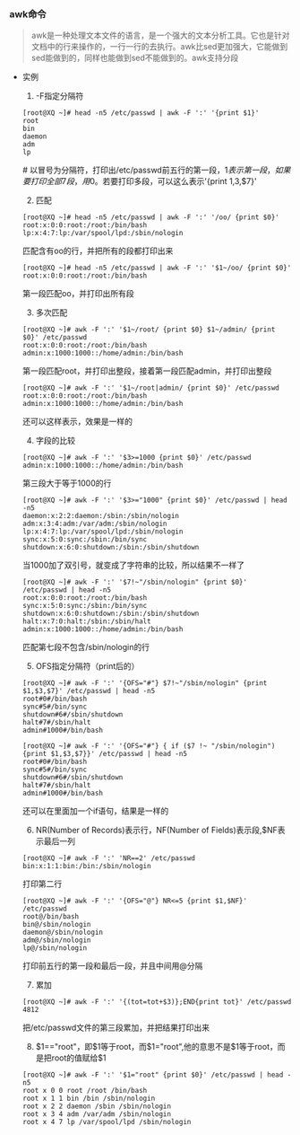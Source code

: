 ### awk命令  
> awk是一种处理文本文件的语言，是一个强大的文本分析工具。它也是针对文档中的行来操作的，一行一行的去执行。awk比sed更加强大，它能做到sed能做到的，同样也能做到sed不能做到的。awk支持分段   

* 实例  

  1. -F指定分隔符  
  ```  
  [root@XQ ~]# head -n5 /etc/passwd | awk -F ':' '{print $1}'
  root
  bin
  daemon
  adm
  lp
  ```  
  \# 以冒号为分隔符，打印出/etc/passwd前五行的第一段，$1表示第一段，如果要打印全部7段，用$0。若要打印多段，可以这么表示'{print $1,$3,$7}'  

  2. 匹配  
  ```
  [root@XQ ~]# head -n5 /etc/passwd | awk -F ':' '/oo/ {print $0}'
  root:x:0:0:root:/root:/bin/bash
  lp:x:4:7:lp:/var/spool/lpd:/sbin/nologin
  ```  
  匹配含有oo的行，并把所有的段都打印出来  

  ```  
  [root@XQ ~]# head -n5 /etc/passwd | awk -F ':' '$1~/oo/ {print $0}'
  root:x:0:0:root:/root:/bin/bash  
  ```  
  第一段匹配oo，并打印出所有段  

  3. 多次匹配  
  ```  
  [root@XQ ~]# awk -F ':' '$1~/root/ {print $0} $1~/admin/ {print $0}' /etc/passwd           
  root:x:0:0:root:/root:/bin/bash
  admin:x:1000:1000::/home/admin:/bin/bash
  ```  
  第一段匹配root，并打印出整段，接着第一段匹配admin，并打印出整段  

  ```  
  [root@XQ ~]# awk -F ':' '$1~/root|admin/ {print $0}' /etc/passwd                                              
  root:x:0:0:root:/root:/bin/bash
  admin:x:1000:1000::/home/admin:/bin/bash
  ```  
  还可以这样表示，效果是一样的  

  4. 字段的比较  
  ```
  [root@XQ ~]# awk -F ':' '$3>=1000 {print $0}' /etc/passwd
  admin:x:1000:1000::/home/admin:/bin/bash
  ```  
  第三段大于等于1000的行  

  ```  
  [root@XQ ~]# awk -F ':' '$3>="1000" {print $0}' /etc/passwd | head -n5
  daemon:x:2:2:daemon:/sbin:/sbin/nologin
  adm:x:3:4:adm:/var/adm:/sbin/nologin
  lp:x:4:7:lp:/var/spool/lpd:/sbin/nologin
  sync:x:5:0:sync:/sbin:/bin/sync
  shutdown:x:6:0:shutdown:/sbin:/sbin/shutdown
  ```  
  当1000加了双引号，就变成了字符串的比较，所以结果不一样了  
  
  ```  
  [root@XQ ~]# awk -F ':' '$7!~"/sbin/nologin" {print $0}' /etc/passwd | head -n5     
  root:x:0:0:root:/root:/bin/bash
  sync:x:5:0:sync:/sbin:/bin/sync
  shutdown:x:6:0:shutdown:/sbin:/sbin/shutdown
  halt:x:7:0:halt:/sbin:/sbin/halt
  admin:x:1000:1000::/home/admin:/bin/bash
  ```  
  匹配第七段不包含/sbin/nologin的行  
  
  5. OFS指定分隔符（print后的）  
  ```  
  [root@XQ ~]# awk -F ':' '{OFS="#"} $7!~"/sbin/nologin" {print $1,$3,$7}' /etc/passwd | head -n5                   
  root#0#/bin/bash
  sync#5#/bin/sync
  shutdown#6#/sbin/shutdown
  halt#7#/sbin/halt
  admin#1000#/bin/bash
  ```
  ```  
  [root@XQ ~]# awk -F ':' '{OFS="#"} { if ($7 !~ "/sbin/nologin") {print $1,$3,$7}}' /etc/passwd | head -n5 
  root#0#/bin/bash
  sync#5#/bin/sync
  shutdown#6#/sbin/shutdown
  halt#7#/sbin/halt
  admin#1000#/bin/bash
  ```  
  还可以在里面加一个if语句，结果是一样的  

  6. NR(Number of Records)表示行，NF(Number of Fields)表示段,$NF表示最后一列  
  ```
  [root@XQ ~]# awk -F ':' 'NR==2' /etc/passwd
  bin:x:1:1:bin:/bin:/sbin/nologin
  ```  
  打印第二行  

  ```
  [root@XQ ~]# awk -F ':' '{OFS="@"} NR<=5 {print $1,$NF}' /etc/passwd
  root@/bin/bash
  bin@/sbin/nologin
  daemon@/sbin/nologin
  adm@/sbin/nologin
  lp@/sbin/nologin
  ```  
  打印前五行的第一段和最后一段，并且中间用@分隔  

  7. 累加  
  ```  
  [root@XQ ~]# awk -F ':' '{(tot=tot+$3)};END{print tot}' /etc/passwd
  4812  
  ```  
  把/etc/passwd文件的第三段累加，并把结果打印出来  

  8. $1=="root"，即$1等于root，而$1="root",他的意思不是$1等于root，而是把root的值赋给$1  
  ```  
  [root@XQ ~]# awk -F ':' '$1="root" {print $0}' /etc/passwd | head -n5
  root x 0 0 root /root /bin/bash
  root x 1 1 bin /bin /sbin/nologin
  root x 2 2 daemon /sbin /sbin/nologin
  root x 3 4 adm /var/adm /sbin/nologin
  root x 4 7 lp /var/spool/lpd /sbin/nologin
  ```  

  
  

  


  

